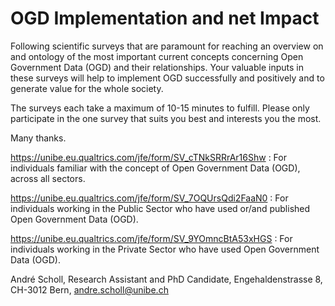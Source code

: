 # OGD Implementation and net Impact

Following scientific surveys that are paramount for reaching an overview on and ontology of the most important current concepts concerning Open Government Data (OGD) and their relationships. 
Your valuable inputs in these surveys will help to implement OGD successfully and positively and to generate value for the whole society.

The surveys each take a maximum of 10-15 minutes to fulfill. Please only participate in the one survey that suits you best and interests you the most.

Many thanks.

https://unibe.eu.qualtrics.com/jfe/form/SV_cTNkSRRrAr16Shw : For individuals familiar with the concept of Open Government Data (OGD), across all sectors.

https://unibe.eu.qualtrics.com/jfe/form/SV_7OQUrsQdi2FaaN0 : For individuals working in the Public Sector who have used or/and published Open Government Data (OGD).

https://unibe.eu.qualtrics.com/jfe/form/SV_9YOmncBtA53xHGS : For individuals working in the Private Sector who have used Open Government Data (OGD).

André Scholl, Research Assistant and PhD Candidate, Engehaldenstrasse 8, CH-3012 Bern, andre.scholl@unibe.ch
